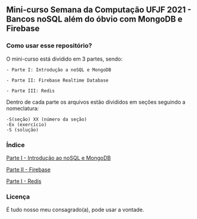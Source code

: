 ## Mini-curso Semana da Computação UFJF 2021 - Bancos noSQL além do óbvio com MongoDB e Firebase


### Como usar esse repositório?

O mini-curso está dividido em 3 partes, sendo:
    
    - Parte I: Introdução a noSQL e MongoDB
  
    - Parte II: Firebase Realtime Database
     
    - Parte III: Redis

Dentro de cada parte os arquivos estão divididos em seções seguindo a nomeclatura:

    -S(seção) XX (número da seção)
    -Ex (exercício)
    -S (solução) 

### Índice

[Parte I - Introdução ao noSQL e MongoDB](https://github.com/lesimoes/Minicurso---NoSQL/tree/main/Parte%201%20-%20Introdu%C3%A7%C3%A3o%20e%20MongoDB)

[Parte II - Firebase]()

[Parte I - Redis]()

### Licença

É tudo nosso meu consagrado(a), pode usar a vontade.